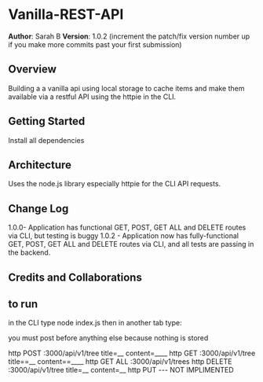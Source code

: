 # Vanilla-REST-API
**Author**: Sarah B
**Version**: 1.0.2 (increment the patch/fix version number up if you make more commits past your first submission)
## Overview
Building a a vanilla api using local storage to cache items and make them available via a restful API using the httpie in the CLI.
## Getting Started
Install all dependencies
## Architecture
Uses the node.js library especially httpie for the CLI API requests. 
## Change Log
1.0.0- Application has functional GET, POST, GET ALL and DELETE routes via CLI, but testing is buggy
1.0.2  - Application now has fully-functional GET, POST, GET ALL and DELETE routes via CLI, and all tests are passing in the backend.
## Credits and Collaborations


## to run
in the CLI
type node index.js
then in another tab type:

you must post before anything else because nothing is stored

http POST :3000/api/v1/tree title=__ content=____
http GET :3000/api/v1/tree title==__ content==____
http GET ALL :3000/api/v1/trees 
http DELETE :3000/api/v1/tree title=__ content=__
http PUT --- NOT IMPLIMENTED